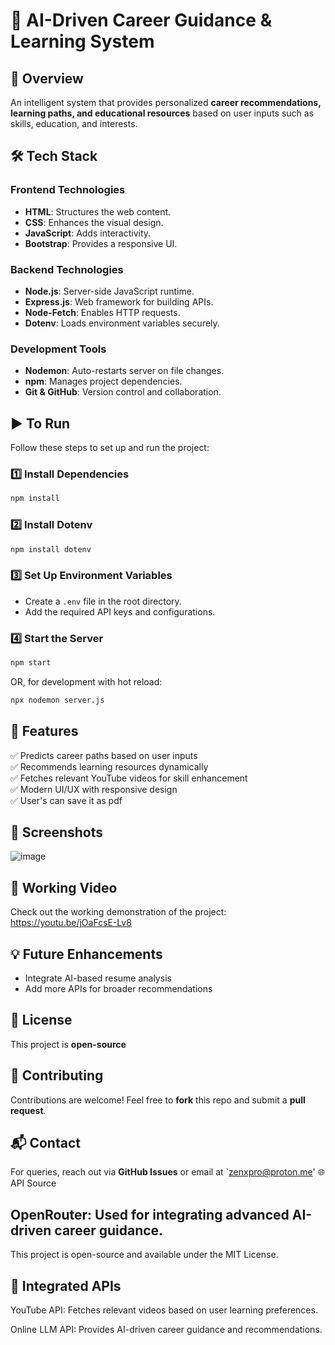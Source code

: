 # 🚀 AI-Driven Career Guidance & Learning System

## 📌 Overview
An intelligent system that provides personalized **career recommendations, learning paths, and educational resources** based on user inputs such as skills, education, and interests.

## 🛠 Tech Stack
### **Frontend Technologies**
- **HTML**: Structures the web content.
- **CSS**: Enhances the visual design.
- **JavaScript**: Adds interactivity.
- **Bootstrap**: Provides a responsive UI.

### **Backend Technologies**
- **Node.js**: Server-side JavaScript runtime.
- **Express.js**: Web framework for building APIs.
- **Node-Fetch**: Enables HTTP requests.
- **Dotenv**: Loads environment variables securely.

### **Development Tools**
- **Nodemon**: Auto-restarts server on file changes.
- **npm**: Manages project dependencies.
- **Git & GitHub**: Version control and collaboration.

## ▶️ To Run
Follow these steps to set up and run the project:

### **1️⃣ Install Dependencies**
```sh
npm install
```

### **2️⃣ Install Dotenv**
```sh
npm install dotenv
```

### **3️⃣ Set Up Environment Variables**
- Create a `.env` file in the root directory.
- Add the required API keys and configurations.

### **4️⃣ Start the Server**
```sh
npm start
```
OR, for development with hot reload:
```sh
npx nodemon server.js
```

## 🎯 Features
✅ Predicts career paths based on user inputs  
✅ Recommends learning resources dynamically  
✅ Fetches relevant YouTube videos for skill enhancement  
✅ Modern UI/UX with responsive design  
✅ User's can save it as pdf

## 📸 Screenshots
![image](https://github.com/user-attachments/assets/2ced86c0-4bad-4d1d-8e4e-3529018e04e5)

## 🎥 Working Video

Check out the working demonstration of the project:
https://youtu.be/jOaFcsE-Lv8


## 💡 Future Enhancements
- Integrate AI-based resume analysis
- Add more APIs for broader recommendations

## 📜 License
This project is **open-source**

## 🤝 Contributing
Contributions are welcome! Feel free to **fork** this repo and submit a **pull request**.

## 📬 Contact
For queries, reach out via **GitHub Issues** or email at `zenxpro@proton.me'
🌐 API Source

## OpenRouter: Used for integrating advanced AI-driven career guidance.
This project is open-source and available under the MIT License.

## 📜 Integrated APIs

YouTube API: Fetches relevant videos based on user learning preferences.

Online LLM API: Provides AI-driven career guidance and recommendations.


